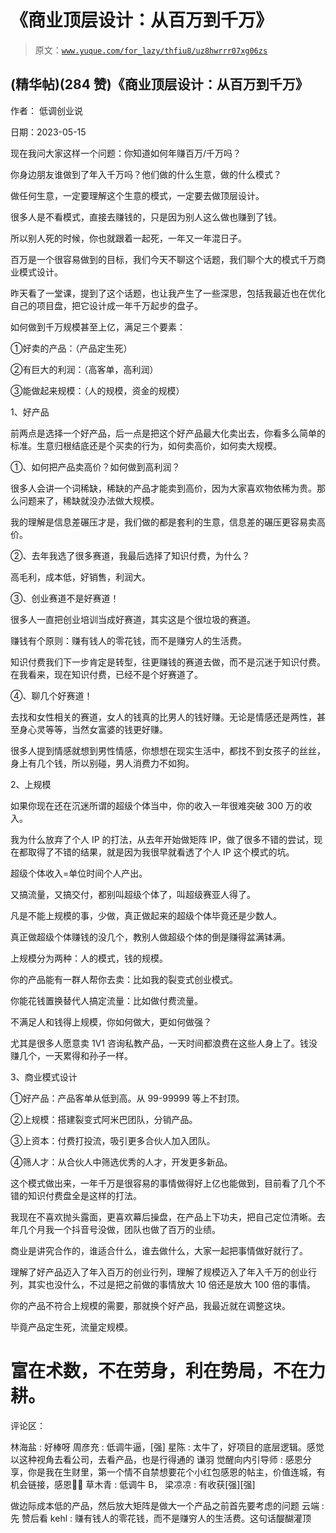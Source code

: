 # 《商业顶层设计：从百万到千万》

> 原文：[`www.yuque.com/for_lazy/thfiu8/uz8hwrrr07xg06zs`](https://www.yuque.com/for_lazy/thfiu8/uz8hwrrr07xg06zs)



## (精华帖)(284 赞)《商业顶层设计：从百万到千万》 

作者： 低调创业说 

日期：2023-05-15 

现在我问大家这样一个问题：你知道如何年赚百万/千万吗？ 

你身边朋友谁做到了年入千万吗？他们做的什么生意，做的什么模式？ 

做任何生意，一定要理解这个生意的模式，一定要去做顶层设计。 

很多人是不看模式，直接去赚钱的，只是因为别人这么做也赚到了钱。 

所以别人死的时候，你也就跟着一起死，一年又一年混日子。 

百万是一个很容易做到的目标，我们今天不聊这个话题，我们聊个大的模式千万商业模式设计。 

昨天看了一堂课，提到了这个话题，也让我产生了一些深思，包括我最近也在优化自己的项目盘，把它设计成一年千万起步的盘子。 

如何做到千万规模甚至上亿，满足三个要素： 

①好卖的产品：（产品定生死） 

②有巨大的利润：（高客单，高利润） 

③能做起来规模：（人的规模，资金的规模） 

1、好产品 

前两点是选择一个好产品，后一点是把这个好产品最大化卖出去，你看多么简单的标准。生意归根结底还是个买卖的行为，如何卖高价，如何卖大规模。 

①、如何把产品卖高价？如何做到高利润？ 

很多人会讲一个词稀缺，稀缺的产品才能卖到高价，因为大家喜欢物依稀为贵。那么问题来了，稀缺就没办法做大规模。 

我的理解是信息差碾压才是，我们做的都是套利的生意，信息差的碾压更容易卖高价。 

②、去年我选了很多赛道，我最后选择了知识付费，为什么？ 

高毛利，成本低，好销售，利润大。 

③、创业赛道不是好赛道！ 

很多人一直把创业培训当成好赛道，其实这是个很垃圾的赛道。 

赚钱有个原则：赚有钱人的零花钱，而不是赚穷人的生活费。 

知识付费我们下一步肯定是转型，往更赚钱的赛道去做，而不是沉迷于知识付费。在我看来，现在知识付费，已经不是个好赛道了。 

④、聊几个好赛道！ 

去找和女性相关的赛道，女人的钱真的比男人的钱好赚。无论是情感还是两性，甚至身心灵等等，当然女富婆的钱更好赚。 

很多人提到情感就想到男性情感，你想想在现实生活中，都找不到女孩子的丝丝，身上有几个钱，所以别碰，男人消费力不如狗。 

2、上规模 

如果你现在还在沉迷所谓的超级个体当中，你的收入一年很难突破 300 万的收入。 

我为什么放弃了个人 IP 的打法，从去年开始做矩阵 IP，做了很多不错的尝试，现在都取得了不错的结果，就是因为我很早就看透了个人 IP 这个模式的坑。 

超级个体收入=单位时间个人产出。 

又搞流量，又搞交付，都别叫超级个体了，叫超级赛亚人得了。 

凡是不能上规模的事，少做，真正做起来的超级个体毕竟还是少数人。 

真正做超级个体赚钱的没几个，教别人做超级个体的倒是赚得盆满钵满。 

上规模分为两种：人的模式，钱的规模。 

你的产品能有一群人帮你去卖：比如我的裂变式创业模式。 

你能花钱置换替代人搞定流量：比如做付费流量。 

不满足人和钱得上规模，你如何做大，更如何做强？ 

尤其是很多人愿意卖 1V1 咨询私教产品，一天时间都浪费在这些人身上了。钱没赚几个，一天累得和孙子一样。 

3、商业模式设计 

①好产品：产品客单从低到高。从 99-99999 等上不封顶。 

②上规模：搭建裂变式阿米巴团队，分销产品。 

③上资本：付费打投流，吸引更多合伙人加入团队。 

④筛人才：从合伙人中筛选优秀的人才，开发更多新品。 

这个模式做出来，一年千万是很容易的事情做得好上亿也能做到，目前看了几个不错的知识付费盘全是这样的打法。 

我现在不喜欢抛头露面，更喜欢幕后操盘，在产品上下功夫，把自己定位清晰。去年几个月我一个抖音号没做，团队也做了百万的业绩。 

商业是讲究合作的，谁适合什么，谁去做什么，大家一起把事情做好就行了。 

理解了好产品迈入了年入百万的创业行列，理解了规模迈入了年入千万的创业行列，其实也没什么，不过是把之前做的事情放大 10 倍还是放大 100 倍的事情。 

你的产品不符合上规模的需要，那就换个好产品，我最近就在调整这块。 

毕竟产品定生死，流量定规模。 

# 富在术数，不在劳身，利在势局，不在力耕。 

评论区： 

林海盐 : 好棒呀 周彦充 : 低调牛逼，[强] 星陈 : 太牛了，好项目的底层逻辑。感觉以这种视角去看公司，去看产品，也是行得通的 谦羽 觉醒向内引导师 : 感恩分享，你是我在生财里，第一个情不自禁想要花个小红包感恩的帖主，价值连城，有机会链接，感恩🙏🏻 草木青 : 低调牛 B， 梁凉凉 : 有收获[强][强] 

做边际成本低的产品，然后放大矩阵是做大一个产品之前首先要考虑的问题 云端 : 先 赞后看 kehl : 赚有钱人的零花钱，而不是赚穷人的生活费。这句话醍醐灌顶